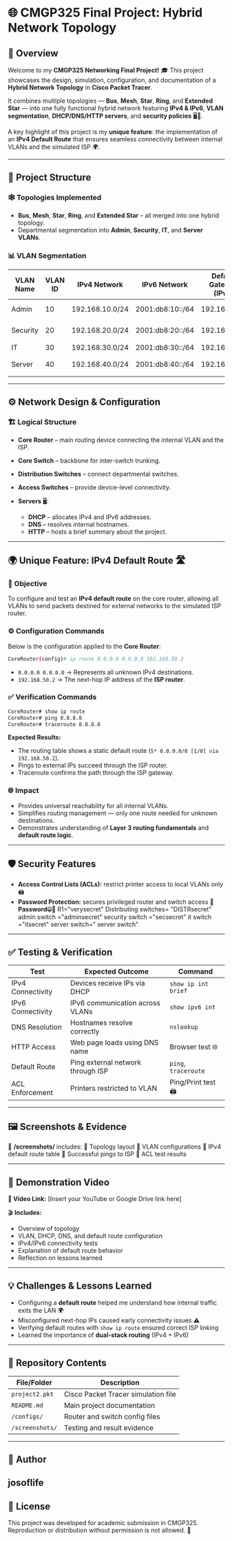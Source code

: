 # 🌐 CMGP325 Final Project: Hybrid Network Topology

## 🧭 Overview

Welcome to my **CMGP325 Networking Final Project!** 🎓
This project showcases the design, simulation, configuration, and documentation of a **Hybrid Network Topology** in **Cisco Packet Tracer**.

It combines multiple topologies — **Bus**, **Mesh**, **Star**, **Ring**, and **Extended Star** — into one fully functional hybrid network featuring **IPv4 & IPv6**, **VLAN segmentation**, **DHCP/DNS/HTTP servers**, and **security policies** 🖥️🔐.

A key highlight of this project is my **unique feature**: the implementation of an **IPv4 Default Route** that ensures seamless connectivity between internal VLANs and the simulated ISP 🌍.

---

## 🧩 Project Structure

### 🕸️ Topologies Implemented

* **Bus**, **Mesh**, **Star**, **Ring**, and **Extended Star** – all merged into one hybrid topology.
* Departmental segmentation into **Admin**, **Security**, **IT**, and **Server VLANs**.

### 📊 VLAN Segmentation

| VLAN Name | VLAN ID | IPv4 Network    | IPv6 Network     | Default Gateway (IPv4) | Default Gateway (IPv6) | Department       |
| --------- | ------- | --------------- | ---------------- | ---------------------- | ---------------------- | ---------------- |
| Admin     | 10      | 192.168.10.0/24 | 2001:db8:10::/64 | 192.168.10.1           | 2001:db8:10::1         | Admin Area 👩‍💼 |
| Security  | 20      | 192.168.20.0/24 | 2001:db8:20::/64 | 192.168.20.1           | 2001:db8:20::1         | Security Dept 🔒 |
| IT        | 30      | 192.168.30.0/24 | 2001:db8:30::/64 | 192.168.30.1           | 2001:db8:30::1         | IT Dept 👨‍💻    |
| Server    | 40      | 192.168.40.0/24 | 2001:db8:40::/64 | 192.168.40.1           | 2001:db8:40::1         | Server VLAN 🖥️  |

---

## ⚙️ Network Design & Configuration

### 🏗️ Logical Structure

* **Core Router** – main routing device connecting the internal VLAN and the ISP.
* **Core Switch** – backbone for inter-switch trunking.
* **Distribution Switches** – connect departmental switches.
* **Access Switches** – provide device-level connectivity.
* **Servers** 🖥️:

  * **DHCP** – allocates IPv4 and IPv6 addresses.
  * **DNS** – resolves internal hostnames.
  * **HTTP** – hosts a brief summary about the project.

---

## 🌍 Unique Feature: IPv4 Default Route 🛣️

### 🎯 Objective

To configure and test an **IPv4 default route** on the core router, allowing all VLANs to send packets destined for external networks to the simulated ISP router.

### ⚙️ Configuration Commands

Below is the configuration applied to the **Core Router**:

```bash
CoreRouter(config)# ip route 0.0.0.0 0.0.0.0 192.168.50.2
```

* `0.0.0.0 0.0.0.0` → Represents all unknown IPv4 destinations.
* `192.168.50.2` → The next-hop IP address of the **ISP router**.

### ✅ Verification Commands

```bash
CoreRouter# show ip route
CoreRouter# ping 8.8.8.8
CoreRouter# traceroute 8.8.8.8
```

**Expected Results:**

* The routing table shows a static default route (`S* 0.0.0.0/0 [1/0] via 192.168.50.2`).
* Pings to external IPs succeed through the ISP router.
* Traceroute confirms the path through the ISP gateway.

### 🌐 Impact

* Provides universal reachability for all internal VLANs.
* Simplifies routing management — only one route needed for unknown destinations.
* Demonstrates understanding of **Layer 3 routing fundamentals** and **default route logic**.

---

## 🛡️ Security Features

* **Access Control Lists (ACLs):** restrict printer access to local VLANs only 🖨️
* **Password Protection:** secures privileged router and switch access 🔑
**Password🤐🤫**
  R1="verysecret"
  Distributing switches= "DISTRsecret"
  admin switch ="adminsecret"
  security switch ="secsecret"
  it switch ="itsecret"
  server switch=" server switch"
---

## ✅ Testing & Verification

| Test              | Expected Outcome                  | Command              |
| ----------------- | --------------------------------- | -------------------- |
| IPv4 Connectivity | Devices receive IPs via DHCP      | `show ip int brief`  |
| IPv6 Connectivity | IPv6 communication across VLANs   | `show ipv6 int`      |
| DNS Resolution    | Hostnames resolve correctly       | `nslookup`           |
| HTTP Access       | Web page loads using DNS name     | Browser test 🌐      |
| Default Route     | Ping external network through ISP | `ping`, `traceroute` |
| ACL Enforcement   | Printers restricted to VLAN       | Ping/Print test 🖨️  |

---

## 🖼️ Screenshots & Evidence

📁 **/screenshots/** includes:
📸 Topology layout
📸 VLAN configurations
📸 IPv4 default route table
📸 Successful pings to ISP
📸 ACL test results

---

## 🎥 Demonstration Video

**🔗 Video Link:** [Insert your YouTube or Google Drive link here]

🎬 **Includes:**

* Overview of topology
* VLAN, DHCP, DNS, and default route configuration
* IPv4/IPv6 connectivity tests
* Explanation of default route behavior
* Reflection on lessons learned

---

## 💡 Challenges & Lessons Learned

* Configuring a **default route** helped me understand how internal traffic exits the LAN 🌍
* Misconfigured next-hop IPs caused early connectivity issues ⚠️
* Verifying default routes with `show ip route` ensured correct ISP linking
* Learned the importance of **dual-stack routing** (IPv4 + IPv6)

---

## 📂 Repository Contents

| File/Folder     | Description                         |
| --------------- | ----------------------------------- |
| `project2.pkt`  | Cisco Packet Tracer simulation file |
| `README.md`     | Main project documentation          |
| `/configs/`     | Router and switch config files      |
| `/screenshots/` | Testing and result evidence         |

---

## 👤 Author
josoflife
---

## 📝 License

This project was developed for academic submission in CMGP325.
Reproduction or distribution without permission is not allowed. 🚫

